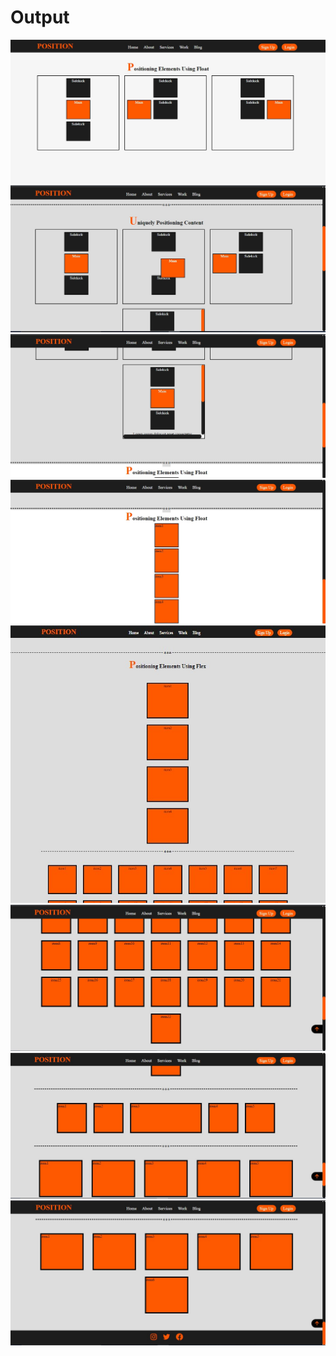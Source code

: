 <h1>Output</h1>
<img src="ss.jpg" alt=" screenshot">
<img src="Sc1.jpg" alt=" screenshot">
<img src="ss2.jpg" alt=" screenshot">
<img src="ss3.jpg" alt=" screenshot">
<img src="s4.jpg" alt=" screenshot">
<img src="s5.jpg" alt=" screenshot">
<img src="s6.jpg" alt=" screenshot">
<img src="s7.jpg" alt=" screenshot">